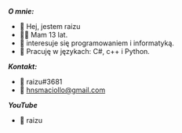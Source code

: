 ***O mnie:***
- 👋 Hej, jestem raizu
- 💁‍♂️ Mam 13 lat. 
- 👀 interesuje się programowaniem i informatyką.
- 🌱 Pracuję w językach: C#, c++ i Python.

***Kontakt:***
- 💎 raizu#3681
- 📧 hnsmaciollo@gmail.com

***YouTube***
- 🎥 raizu 




